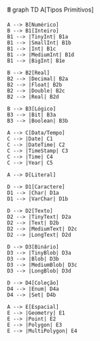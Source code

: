 

🖩 graph TD
    A[Tipos Primitivos]

    A --> B[Numérico]
    B --> B1[Inteiro]
    B1 --> |TinyInt| B1a
    B1 --> |SmallInt| B1b
    B1 --> |Int| B1c
    B1 --> |MediumInt| B1d
    B1 --> |BigInt| B1e

    B --> B2[Real]
    B2 --> |Decimal| B2a
    B2 --> |Float| B2b
    B2 --> |Double| B2c
    B2 --> |Real| B2d

    B --> B3[Lógico]
    B3 --> |Bit| B3a
    B3 --> |Boolean| B3b

    A --> C[Data/Tempo]
    C --> |Date| C1
    C --> |DateTime| C2
    C --> |TimeStamp| C3
    C --> |Time| C4
    C --> |Year| C5

    A --> D[Literal]

    D --> D1[Caractere]
    D1 --> |Char| D1a
    D1 --> |VarChar| D1b

    D --> D2[Texto]
    D2 --> |TinyText| D2a
    D2 --> |Text| D2b
    D2 --> |MediumText| D2c
    D2 --> |LongText| D2d

    D --> D3[Binário]
    D3 --> |TinyBlob| D3a
    D3 --> |Blob| D3b
    D3 --> |MediumBlob| D3c
    D3 --> |LongBlob| D3d

    D --> D4[Coleção]
    D4 --> |Enum| D4a
    D4 --> |Set| D4b

    A --> E[Espacial]
    E --> |Geometry| E1
    E --> |Point| E2
    E --> |Polygon| E3
    E --> |MultiPolygon| E4
